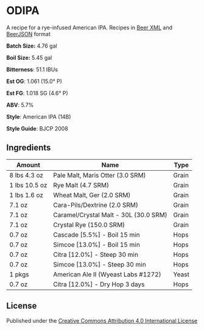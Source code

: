 # ODIPA

A recipe for a rye-infused American IPA. Recipes in [Beer XML](http://www.beerxml.com/) and [BeerJSON](https://github.com/jonpacker/beerjson) format

**Batch Size:** 4.76 gal

**Boil Size:** 5.45 gal

**Bitterness**: 51.1 IBUs

**Est OG**: 1.061 (15.0° P)

**Est FG**: 1.018 SG (4.6° P)

**ABV**: 5.7%



**Style**: American IPA (14B)

**Style Guide**: BJCP 2008

## Ingredients

| Amount         | Name                                  | Type  |
|----------------|---------------------------------------|-------|
| 8 lbs 4.3 oz   | Pale Malt, Maris Otter (3.0 SRM)      | Grain |
| 1 lbs 10.5 oz	 | Rye Malt (4.7 SRM)                    | Grain |
| 1 lbs 1.6 oz   | Wheat Malt, Ger (2.0 SRM)             | Grain |
| 7.1 oz         | Cara-Pils/Dextrine (2.0 SRM)          | Grain |
| 7.1 oz         | Caramel/Crystal Malt - 30L (30.0 SRM) | Grain |
| 7.1 oz         | Crystal Rye (150.0 SRM)               | Grain |
| 0.7 oz         | Cascade [5.5%] - Boil 15 min          | Hops  |
| 0.7 oz         | Simcoe [13.0%] - Boil 15 min          | Hops  |
| 0.7 oz         | Citra [12.0%] - Steep 30 min          | Hops  |
| 0.7 oz         | Simcoe [13.0%] - Steep 30 min         | Hops  |
| 1 pkgs         | American Ale II (Wyeast Labs #1272)   | Yeast |
| 0.7 oz         | Citra [12.0%] - Dry Hop 3 days        | Hops  |

## License

Published under the [Creative Commons Attribution 4.0 International License](http://creativecommons.org/licenses/by/4.0/)

